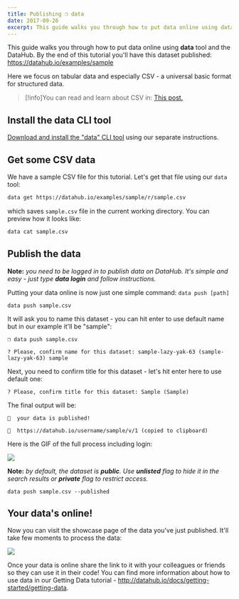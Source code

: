 ```yaml
---
title: Publishing ❒ data
date: 2017-09-26
excerpt: This guide walks you through how to put data online using data tool and the DataHub.
---
```


This guide walks you through how to put data online using **data** tool and the DataHub. By the end of this tutorial you'll have this dataset published: https://datahub.io/examples/sample

Here we focus on tabular data and especially CSV - a universal basic format for structured data.

>[!info]You can read and learn about CSV in:
[This post.](/data-packages/csv)


## Install the data CLI tool

[Download and install the "data" CLI tool](/getting-started/installing-data) using our separate instructions.

## Get some CSV data

We have a sample CSV file for this tutorial. Let's get that file using our `data` tool:

```bash
data get https://datahub.io/examples/sample/r/sample.csv
```

which saves `sample.csv` file in the current working directory. You can preview how it looks like:

```bash
data cat sample.csv
```

## Publish the data

**Note:** *you need to be logged in to publish data on DataHub. It's simple and easy - just type **data login** and follow instructions.*

Putting your data online is now just one simple command: `data push [path]`

```
data push sample.csv
```

It will ask you to name this dataset - you can hit enter to use default name but in our example it'll be "sample":

```cli-output
❒ data push sample.csv

? Please, confirm name for this dataset: sample-lazy-yak-63 (sample-lazy-yak-63) sample
```

Next, you need to confirm title for this dataset - let's hit enter here to use default one:

```cli-output
? Please, confirm title for this dataset: Sample (Sample)
```

The final output will be:

```cli-output
🙌  your data is published!

🔗  https://datahub.io/username/sample/v/1 (copied to clipboard)
```

Here is the GIF of the full process including login:

![](https://raw.githubusercontent.com/datahq/datahub-content/master/assets/img/push-full.gif)

**Note:** *by default, the dataset is **public**. Use **unlisted** flag to hide it in the search results or **private** flag to restrict access.*

```
data push sample.csv --published
```

## Your data's online!

Now you can visit the showcase page of the data you've just published. It'll take few moments to process the data:

![](https://raw.githubusercontent.com/datahq/datahub-content/master/assets/img/processing.gif)

Once your data is online share the link to it with your colleagues or friends so they can use it in their code! You can find more information about how to use data in our Getting Data tutorial - http://datahub.io/docs/getting-started/getting-data.

